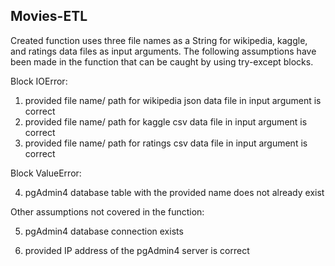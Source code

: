 ## Movies-ETL
Created function uses three file names as a String for wikipedia, kaggle, and ratings data files as input arguments. The following assumptions have been made in the function that can be caught by using try-except blocks.

Block IOError:
1. provided file name/ path for wikipedia json data file in input argument is correct
2. provided file name/ path for kaggle csv data file in input argument is correct
3. provided file name/ path for ratings csv data file in input argument is correct

Block ValueError:

4. pgAdmin4 database table with the provided name does not already exist 

Other assumptions not covered in the function:

5. pgAdmin4 database connection exists 

6. provided IP address of the pgAdmin4 server is correct 

